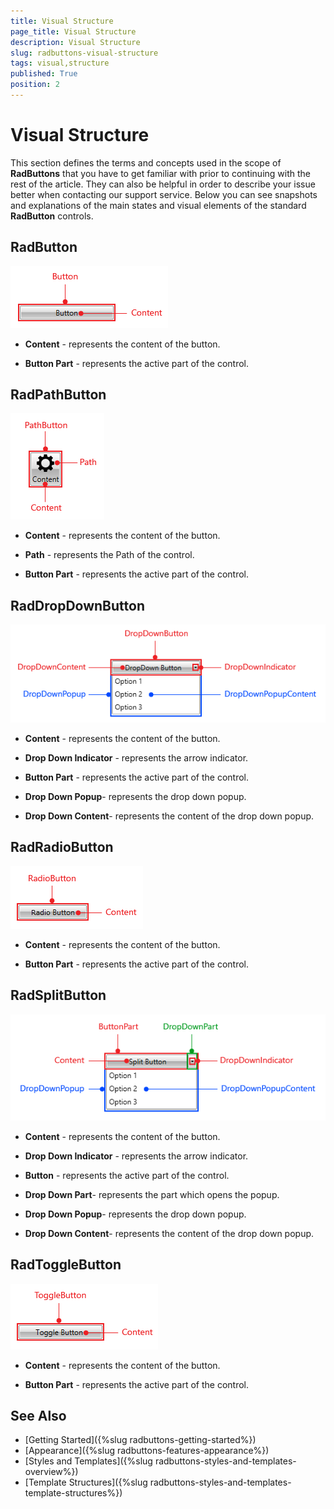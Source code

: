 ```yaml
---
title: Visual Structure
page_title: Visual Structure
description: Visual Structure
slug: radbuttons-visual-structure
tags: visual,structure
published: True
position: 2
---
```


# Visual Structure

This section defines the terms and concepts used in the scope of __RadButtons__ that you have to get familiar with prior to continuing with the rest of the article. They can also be helpful in order to describe your issue better when contacting our support service. Below you can see snapshots and explanations of the main states and visual elements of the standard __RadButton__ controls.

## RadButton

![](images/RadButtons_Visual_Structure_01.png)

* __Content__ - represents the content of the button.

* __Button Part__ - represents the active part of the control.

## RadPathButton

![Rad Path Button](images/RadPathButton.png)

* __Content__ - represents the content of the button.            

* __Path__ - represents the Path of the control.            

* __Button Part__ - represents the active part of the control.            

## RadDropDownButton

![](images/RadButtons_Visual_Structure_02.png)

* __Content__ - represents the content of the button.

* __Drop Down Indicator__ - represents the arrow indicator.

* __Button Part__ - represents the active part of the control.

* __Drop Down Popup__- represents the drop down popup.

* __Drop Down Content__- represents the content of the drop down popup.

## RadRadioButton

![](images/RadButtons_Visual_Structure_03.png)

* __Content__ - represents the content of the button.

* __Button Part__ - represents the active part of the control.

## RadSplitButton

![](images/RadButtons_Visual_Structure_04.png)

* __Content__ - represents the content of the button.

* __Drop Down Indicator__ - represents the arrow indicator.

* __Button__ - represents the active part of the control.

* __Drop Down Part__- represents the part which opens the popup.

* __Drop Down Popup__- represents the drop down popup.

* __Drop Down Content__- represents the content of the drop down popup.

## RadToggleButton

![](images/RadButtons_Visual_Structure_05.png)

* __Content__ - represents the content of the button.

* __Button Part__ - represents the active part of the control.

## See Also
 * [Getting Started]({%slug radbuttons-getting-started%})
 * [Appearance]({%slug radbuttons-features-appearance%})
 * [Styles and Templates]({%slug radbuttons-styles-and-templates-overview%})
 * [Template Structures]({%slug radbuttons-styles-and-templates-template-structures%})
